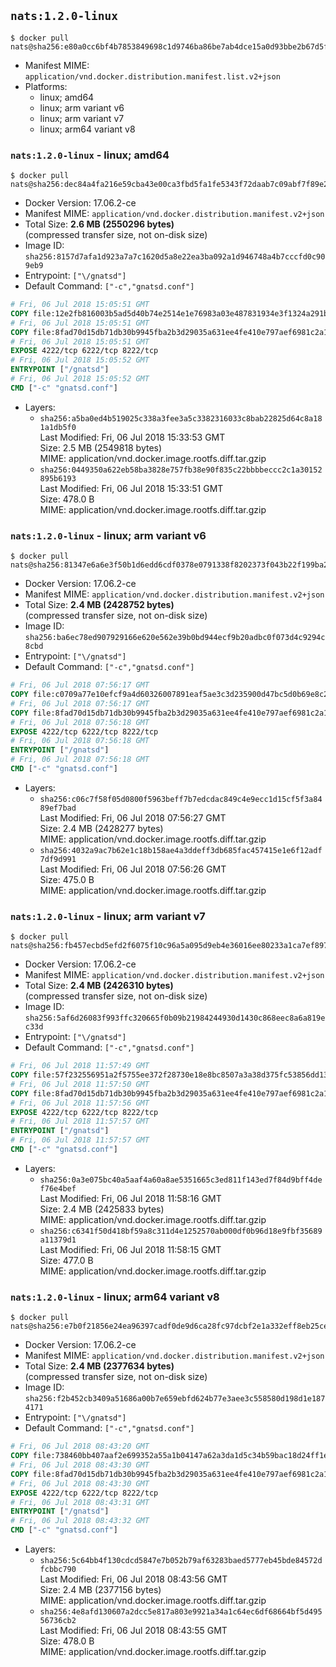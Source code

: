 ## `nats:1.2.0-linux`

```console
$ docker pull nats@sha256:e80a0cc6bf4b7853849698c1d9746ba86be7ab4dce15a0d93bbe2b67d5fcc35b
```

-	Manifest MIME: `application/vnd.docker.distribution.manifest.list.v2+json`
-	Platforms:
	-	linux; amd64
	-	linux; arm variant v6
	-	linux; arm variant v7
	-	linux; arm64 variant v8

### `nats:1.2.0-linux` - linux; amd64

```console
$ docker pull nats@sha256:dec84a4fa216e59cba43e00ca3fbd5fa1fe5343f72daab7c09abf7f89e2f585b
```

-	Docker Version: 17.06.2-ce
-	Manifest MIME: `application/vnd.docker.distribution.manifest.v2+json`
-	Total Size: **2.6 MB (2550296 bytes)**  
	(compressed transfer size, not on-disk size)
-	Image ID: `sha256:8157d7afa1d923a7a7c1620d5a8e22ea3ba092a1d946748a4b7cccfd0c909eb9`
-	Entrypoint: `["\/gnatsd"]`
-	Default Command: `["-c","gnatsd.conf"]`

```dockerfile
# Fri, 06 Jul 2018 15:05:51 GMT
COPY file:12e2fb816003b5ad5d40b74e2514e1e76983a03e487831934e3f1324a291b3f4 in /gnatsd 
# Fri, 06 Jul 2018 15:05:51 GMT
COPY file:8fad70d15db71db30b9945fba2b3d29035a631ee4fe410e797aef6981c2a1879 in gnatsd.conf 
# Fri, 06 Jul 2018 15:05:51 GMT
EXPOSE 4222/tcp 6222/tcp 8222/tcp
# Fri, 06 Jul 2018 15:05:52 GMT
ENTRYPOINT ["/gnatsd"]
# Fri, 06 Jul 2018 15:05:52 GMT
CMD ["-c" "gnatsd.conf"]
```

-	Layers:
	-	`sha256:a5ba0ed4b519025c338a3fee3a5c3382316033c8bab22825d64c8a181a1db5f0`  
		Last Modified: Fri, 06 Jul 2018 15:33:53 GMT  
		Size: 2.5 MB (2549818 bytes)  
		MIME: application/vnd.docker.image.rootfs.diff.tar.gzip
	-	`sha256:0449350a622eb58ba3828e757fb38e90f835c22bbbbeccc2c1a30152895b6193`  
		Last Modified: Fri, 06 Jul 2018 15:33:51 GMT  
		Size: 478.0 B  
		MIME: application/vnd.docker.image.rootfs.diff.tar.gzip

### `nats:1.2.0-linux` - linux; arm variant v6

```console
$ docker pull nats@sha256:81347e6a6e3f50b1d6edd6cdf0378e0791338f8202373f043b22f199ba246bf1
```

-	Docker Version: 17.06.2-ce
-	Manifest MIME: `application/vnd.docker.distribution.manifest.v2+json`
-	Total Size: **2.4 MB (2428752 bytes)**  
	(compressed transfer size, not on-disk size)
-	Image ID: `sha256:ba6ec78ed907929166e620e562e39b0bd944ecf9b20adbc0f073d4c9294c8cbd`
-	Entrypoint: `["\/gnatsd"]`
-	Default Command: `["-c","gnatsd.conf"]`

```dockerfile
# Fri, 06 Jul 2018 07:56:17 GMT
COPY file:c0709a77e10efcf9a4d60326007891eaf5ae3c3d235900d47bc5d0b69e8c28ac in /gnatsd 
# Fri, 06 Jul 2018 07:56:17 GMT
COPY file:8fad70d15db71db30b9945fba2b3d29035a631ee4fe410e797aef6981c2a1879 in gnatsd.conf 
# Fri, 06 Jul 2018 07:56:18 GMT
EXPOSE 4222/tcp 6222/tcp 8222/tcp
# Fri, 06 Jul 2018 07:56:18 GMT
ENTRYPOINT ["/gnatsd"]
# Fri, 06 Jul 2018 07:56:18 GMT
CMD ["-c" "gnatsd.conf"]
```

-	Layers:
	-	`sha256:c06c7f58f05d0800f5963beff7b7edcdac849c4e9ecc1d15cf5f3a8489ef7bad`  
		Last Modified: Fri, 06 Jul 2018 07:56:27 GMT  
		Size: 2.4 MB (2428277 bytes)  
		MIME: application/vnd.docker.image.rootfs.diff.tar.gzip
	-	`sha256:4032a9ac7b62e1c18b158ae4a3ddeff3db685fac457415e1e6f12adf7df9d991`  
		Last Modified: Fri, 06 Jul 2018 07:56:26 GMT  
		Size: 475.0 B  
		MIME: application/vnd.docker.image.rootfs.diff.tar.gzip

### `nats:1.2.0-linux` - linux; arm variant v7

```console
$ docker pull nats@sha256:fb457ecbd5efd2f6075f10c96a5a095d9eb4e36016ee80233a1ca7ef89759e4c
```

-	Docker Version: 17.06.2-ce
-	Manifest MIME: `application/vnd.docker.distribution.manifest.v2+json`
-	Total Size: **2.4 MB (2426310 bytes)**  
	(compressed transfer size, not on-disk size)
-	Image ID: `sha256:5af6d26083f993ffc320665f0b09b21984244930d1430c868eec8a6a819ec33d`
-	Entrypoint: `["\/gnatsd"]`
-	Default Command: `["-c","gnatsd.conf"]`

```dockerfile
# Fri, 06 Jul 2018 11:57:49 GMT
COPY file:57f232556951a2f5755ee372f28730e18e8bc8507a3a38d375fc53856dd137ef in /gnatsd 
# Fri, 06 Jul 2018 11:57:50 GMT
COPY file:8fad70d15db71db30b9945fba2b3d29035a631ee4fe410e797aef6981c2a1879 in gnatsd.conf 
# Fri, 06 Jul 2018 11:57:56 GMT
EXPOSE 4222/tcp 6222/tcp 8222/tcp
# Fri, 06 Jul 2018 11:57:57 GMT
ENTRYPOINT ["/gnatsd"]
# Fri, 06 Jul 2018 11:57:57 GMT
CMD ["-c" "gnatsd.conf"]
```

-	Layers:
	-	`sha256:0a3e075bc40a5aaf4a60a8ae5351665c3ed811f143ed7f84d9bff4def76e4bef`  
		Last Modified: Fri, 06 Jul 2018 11:58:16 GMT  
		Size: 2.4 MB (2425833 bytes)  
		MIME: application/vnd.docker.image.rootfs.diff.tar.gzip
	-	`sha256:c6341f50d418bf59a8c311d4e1252570ab000df0b96d18e9fbf35689a11379d1`  
		Last Modified: Fri, 06 Jul 2018 11:58:15 GMT  
		Size: 477.0 B  
		MIME: application/vnd.docker.image.rootfs.diff.tar.gzip

### `nats:1.2.0-linux` - linux; arm64 variant v8

```console
$ docker pull nats@sha256:e7b0f21856e24ea96397cadf0de9d6ca28fc97dcbf2e1a332eff8eb25ce761f1
```

-	Docker Version: 17.06.2-ce
-	Manifest MIME: `application/vnd.docker.distribution.manifest.v2+json`
-	Total Size: **2.4 MB (2377634 bytes)**  
	(compressed transfer size, not on-disk size)
-	Image ID: `sha256:f2b452cb3409a51686a00b7e659ebfd624b77e3aee3c558580d198d1e1874171`
-	Entrypoint: `["\/gnatsd"]`
-	Default Command: `["-c","gnatsd.conf"]`

```dockerfile
# Fri, 06 Jul 2018 08:43:20 GMT
COPY file:738460bb407aaf2e699352a55a1b04147a62a3da1d5c34b59bac18d24ff1eede in /gnatsd 
# Fri, 06 Jul 2018 08:43:30 GMT
COPY file:8fad70d15db71db30b9945fba2b3d29035a631ee4fe410e797aef6981c2a1879 in gnatsd.conf 
# Fri, 06 Jul 2018 08:43:30 GMT
EXPOSE 4222/tcp 6222/tcp 8222/tcp
# Fri, 06 Jul 2018 08:43:31 GMT
ENTRYPOINT ["/gnatsd"]
# Fri, 06 Jul 2018 08:43:32 GMT
CMD ["-c" "gnatsd.conf"]
```

-	Layers:
	-	`sha256:5c64bb4f130cdcd5847e7b052b79af63283baed5777eb45bde84572dfcbbc790`  
		Last Modified: Fri, 06 Jul 2018 08:43:56 GMT  
		Size: 2.4 MB (2377156 bytes)  
		MIME: application/vnd.docker.image.rootfs.diff.tar.gzip
	-	`sha256:4e8afd130607a2dcc5e817a803e9921a34a1c64ec6df68664bf5d49556736cb2`  
		Last Modified: Fri, 06 Jul 2018 08:43:55 GMT  
		Size: 478.0 B  
		MIME: application/vnd.docker.image.rootfs.diff.tar.gzip
